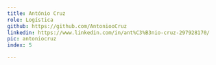 ```yaml
---
title: António Cruz
role: Logística
github: https://github.com/AntoniooCruz
linkedin: https://www.linkedin.com/in/ant%C3%B3nio-cruz-297928170/
pic: antoniocruz 
index: 5

---
```


